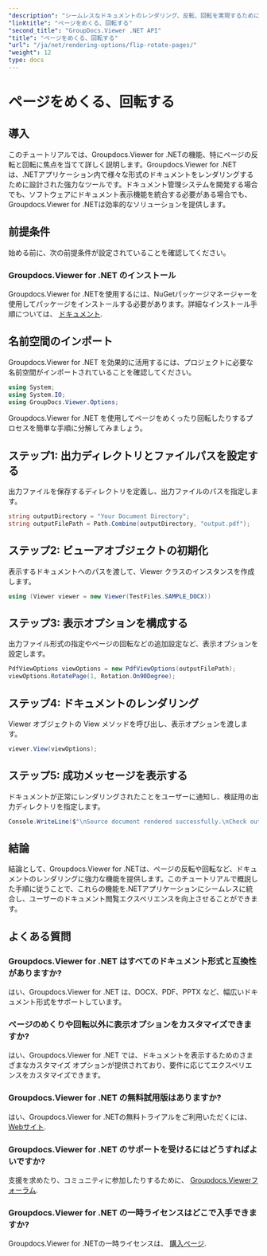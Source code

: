 ```yaml
---
"description": "シームレスなドキュメントのレンダリング、反転、回転を実現するために、Groupdocs.Viewer for .NET をアプリケーションに統合する方法を学びます。"
"linktitle": "ページをめくる、回転する"
"second_title": "GroupDocs.Viewer .NET API"
"title": "ページをめくる、回転する"
"url": "/ja/net/rendering-options/flip-rotate-pages/"
"weight": 12
type: docs
---
```

# ページをめくる、回転する

## 導入
このチュートリアルでは、Groupdocs.Viewer for .NETの機能、特にページの反転と回転に焦点を当てて詳しく説明します。Groupdocs.Viewer for .NETは、.NETアプリケーション内で様々な形式のドキュメントをレンダリングするために設計された強力なツールです。ドキュメント管理システムを開発する場合でも、ソフトウェアにドキュメント表示機能を統合する必要がある場合でも、Groupdocs.Viewer for .NETは効率的なソリューションを提供します。
## 前提条件
始める前に、次の前提条件が設定されていることを確認してください。
### Groupdocs.Viewer for .NET のインストール
Groupdocs.Viewer for .NETを使用するには、NuGetパッケージマネージャーを使用してパッケージをインストールする必要があります。詳細なインストール手順については、 [ドキュメント](https://tutorials。groupdocs.com/viewer/net/).

## 名前空間のインポート
Groupdocs.Viewer for .NET を効果的に活用するには、プロジェクトに必要な名前空間がインポートされていることを確認してください。
```csharp
using System;
using System.IO;
using GroupDocs.Viewer.Options;
```

Groupdocs.Viewer for .NET を使用してページをめくったり回転したりするプロセスを簡単な手順に分解してみましょう。
## ステップ1: 出力ディレクトリとファイルパスを設定する
出力ファイルを保存するディレクトリを定義し、出力ファイルのパスを指定します。
```csharp
string outputDirectory = "Your Document Directory";
string outputFilePath = Path.Combine(outputDirectory, "output.pdf");
```
## ステップ2: ビューアオブジェクトの初期化
表示するドキュメントへのパスを渡して、Viewer クラスのインスタンスを作成します。
```csharp
using (Viewer viewer = new Viewer(TestFiles.SAMPLE_DOCX))
```
## ステップ3: 表示オプションを構成する
出力ファイル形式の指定やページの回転などの追加設定など、表示オプションを設定します。
```csharp
PdfViewOptions viewOptions = new PdfViewOptions(outputFilePath);
viewOptions.RotatePage(1, Rotation.On90Degree);
```
## ステップ4: ドキュメントのレンダリング
Viewer オブジェクトの View メソッドを呼び出し、表示オプションを渡します。
```csharp
viewer.View(viewOptions);
```
## ステップ5: 成功メッセージを表示する
ドキュメントが正常にレンダリングされたことをユーザーに通知し、検証用の出力ディレクトリを指定します。
```csharp
Console.WriteLine($"\nSource document rendered successfully.\nCheck output in {outputDirectory}.");
```

## 結論
結論として、Groupdocs.Viewer for .NETは、ページの反転や回転など、ドキュメントのレンダリングに強力な機能を提供します。このチュートリアルで概説した手順に従うことで、これらの機能を.NETアプリケーションにシームレスに統合し、ユーザーのドキュメント閲覧エクスペリエンスを向上させることができます。
## よくある質問
### Groupdocs.Viewer for .NET はすべてのドキュメント形式と互換性がありますか?
はい、Groupdocs.Viewer for .NET は、DOCX、PDF、PPTX など、幅広いドキュメント形式をサポートしています。
### ページのめくりや回転以外に表示オプションをカスタマイズできますか?
はい、Groupdocs.Viewer for .NET では、ドキュメントを表示するためのさまざまなカスタマイズ オプションが提供されており、要件に応じてエクスペリエンスをカスタマイズできます。
### Groupdocs.Viewer for .NET の無料試用版はありますか?
はい、Groupdocs.Viewer for .NETの無料トライアルをご利用いただくには、 [Webサイト](https://releases。groupdocs.com/).
### Groupdocs.Viewer for .NET のサポートを受けるにはどうすればよいですか?
支援を求めたり、コミュニティに参加したりするために、 [Groupdocs.Viewerフォーラム](https://forum。groupdocs.com/c/viewer/9).
### Groupdocs.Viewer for .NET の一時ライセンスはどこで入手できますか?
Groupdocs.Viewer for .NETの一時ライセンスは、 [購入ページ](https://purchase。groupdocs.com/temporary-license/).